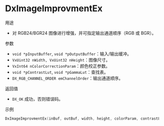 # DxImageImprovmentEx

用途
- 对 RGB24/BGR24 图像进行增强，并可指定输出通道顺序（RGB 或 BGR）。

参数
- `void *pInputBuffer`, `void *pOutputBuffer`：输入/输出缓冲。
- `VxUint32 nWidth, VxUint32 nHeight`：图像尺寸。
- `VxInt64 nColorCorrectionParam`：颜色校正参数。
- `void *pContrastLut`, `void *pGammaLut`：查找表。
- `DX_RGB_CHANNEL_ORDER emChannelOrder`：输出通道顺序。

返回值
- `DX_OK` 成功，否则错误码。

示例
```c
DxImageImprovmentEx(inBuf, outBuf, width, height, colorParam, contrastLut, gammaLut, DX_ORDER_BGR);
```